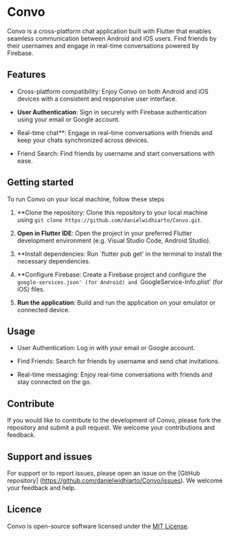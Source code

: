 # Convo

Convo is a cross-platform chat application built with Flutter that enables seamless communication between Android and iOS users. Find friends by their usernames and engage in real-time conversations powered by Firebase.

## Features

- Cross-platform compatibility: Enjoy Convo on both Android and iOS devices with a consistent and responsive user interface.

- **User Authentication**: Sign in securely with Firebase authentication using your email or Google account.

- Real-time chat**: Engage in real-time conversations with friends and keep your chats synchronized across devices.

- Friend Search: Find friends by username and start conversations with ease.

## Getting started

To run Convo on your local machine, follow these steps

1. **Clone the repository: Clone this repository to your local machine using `git clone https://github.com/danielwidhiarto/Convo.git`.

2. **Open in Flutter IDE**: Open the project in your preferred Flutter development environment (e.g. Visual Studio Code, Android Studio).

3. **Install dependencies: Run `flutter pub get' in the terminal to install the necessary dependencies.

4. **Configure Firebase: Create a Firebase project and configure the `google-services.json' (for Android) and `GoogleService-Info.plist' (for iOS) files.

5. **Run the application**: Build and run the application on your emulator or connected device.

## Usage

- User Authentication: Log in with your email or Google account.

- Find Friends: Search for friends by username and send chat invitations.

- Real-time messaging: Enjoy real-time conversations with friends and stay connected on the go.

## Contribute

If you would like to contribute to the development of Convo, please fork the repository and submit a pull request. We welcome your contributions and feedback.
## Support and issues

For support or to report issues, please open an issue on the [GitHub repository] (https://github.com/danielwidhiarto/Convo/issues). We welcome your feedback and help.

## Licence

Convo is open-source software licensed under the [MIT License](LICENSE).
